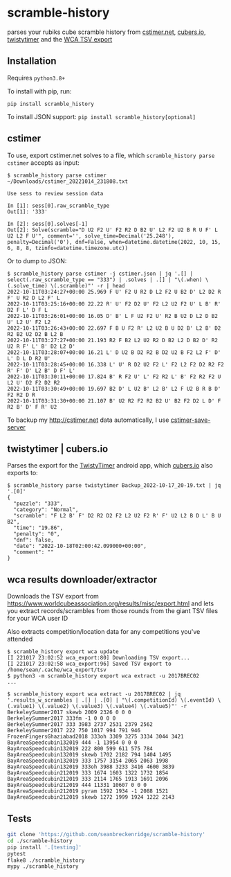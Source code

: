 # scramble-history

parses your rubiks cube scramble history from [cstimer.net](https://cstimer.net/), [cubers.io](https://www.cubers.io/), [twistytimer](https://play.google.com/store/apps/details?id=com.aricneto.twistytimer&hl=en_US&gl=US) and the [WCA TSV export](https://www.worldcubeassociation.org/results/misc/export.html)

## Installation

Requires `python3.8+`

To install with pip, run:

    pip install scramble_history

To install JSON support: `pip install scramble_history[optional]`

## cstimer

To use, export cstimer.net solves to a file, which `scramble_history parse cstimer` accepts as input:

```
$ scramble_history parse cstimer ~/Downloads/cstimer_20221014_231808.txt

Use sess to review session data

In [1]: sess[0].raw_scramble_type
Out[1]: '333'

In [2]: sess[0].solves[-1]
Out[2]: Solve(scramble="D U2 F2 U' F2 R2 D B2 U' L2 F2 U2 B R U F' L U2 L2 F U'", comment='', solve_time=Decimal('25.248'), penalty=Decimal('0'), dnf=False, when=datetime.datetime(2022, 10, 15, 6, 8, 8, tzinfo=datetime.timezone.utc))
```

Or to dump to JSON:

```
$ scramble_history parse cstimer -j cstimer.json | jq '.[] | select(.raw_scramble_type == "333") | .solves | .[] | "\(.when) \(.solve_time) \(.scramble)"' -r | head
2022-10-11T03:24:27+00:00 25.969 F U' F2 U R2 D L2 F2 U B2 D' L2 D2 R F' U R2 D L2 F' L
2022-10-11T03:25:16+00:00 22.22 R' U' F2 D2 U' F2 L2 U2 F2 U' L B' R' D2 F L' D F L
2022-10-11T03:26:01+00:00 16.05 D' B' L F U2 F2 U' R2 B U2 D L2 D B2 U' L2 U' F2 L2
2022-10-11T03:26:43+00:00 22.697 F B U F2 R' L2 U2 B U D2 B' L2 B' D2 R2 B2 U2 D2 B L2 B
2022-10-11T03:27:27+00:00 21.193 R2 F B2 L2 U2 R2 D B2 L2 D B2 D' R2 U2 R F' L' B' D2 L2 D'
2022-10-11T03:28:07+00:00 16.21 L' D U2 B D2 R2 B D2 U2 B F2 L2 F' D' L' D L D R2 U'
2022-10-11T03:28:45+00:00 16.338 L' U' R D2 U2 F2 L' F2 L2 F2 D2 R2 F2 R' F' D' L2 B' D F' L'
2022-10-11T03:30:11+00:00 17.824 B' R F2 U' L' F2 R2 L' B' F2 R2 F2 U L2 U' D2 F2 D2 R2
2022-10-11T03:30:49+00:00 19.697 B2 D' L U2 B' L2 B' L2 F U2 B R B D' F2 R2 D R
2022-10-11T03:31:30+00:00 21.107 B' U2 R2 F2 R2 B2 U' B2 F2 D2 L D' F R2 B' D' F R' U2
```

To backup my <http://cstimer.net> data automatically, I use [cstimer-save-server](https://github.com/seanbreckenridge/cstimer-save-server)

## twistytimer | cubers.io

Parses the export for the [TwistyTimer](https://play.google.com/store/apps/details?id=com.aricneto.twistytimer&hl=en_US&gl=US) android app, which [cubers.io](https://www.cubers.io/) also exports to:

```
$ scramble_history parse twistytimer Backup_2022-10-17_20-19.txt | jq '.[0]'
{
  "puzzle": "333",
  "category": "Normal",
  "scramble": "F L2 B' F' D2 R2 D2 F2 L2 U2 F2 R' F' U2 L2 B D L' B U B2",
  "time": "19.86",
  "penalty": "0",
  "dnf": false,
  "date": "2022-10-18T02:00:42.099000+00:00",
  "comment": ""
}
```

## wca results downloader/extractor

Downloads the TSV export from <https://www.worldcubeassociation.org/results/misc/export.html> and lets you extract records/scrambles from those rounds from the giant TSV files for your WCA user ID

Also extracts competition/location data for any competitions you've attended

```
$ scramble_history export wca update
[I 221017 23:02:52 wca_export:80] Downloading TSV export...
[I 221017 23:02:58 wca_export:96] Saved TSV export to /home/sean/.cache/wca_export/tsv
$ python3 -m scramble_history export wca extract -u 2017BREC02
...

$ scramble_history export wca extract -u 2017BREC02 | jq '.results_w_scrambles | .[] | .[0] | "\(.competitionId) \(.eventId) \(.value1) \(.value2) \(.value3) \(.value4) \(.value5)"' -r
BerkeleySummer2017 skewb 2009 2326 0 0 0
BerkeleySummer2017 333fm -1 0 0 0 0
BerkeleySummer2017 333 3983 2737 2531 2379 2562
BerkeleySummer2017 222 750 1017 994 791 946
FrozenFingersGhaziabad2018 333oh 3309 3275 3334 3044 3421
BayAreaSpeedcubin132019 444 -1 13954 0 0 0
BayAreaSpeedcubin132019 222 800 599 611 575 784
BayAreaSpeedcubin132019 skewb 1702 2182 794 1404 1495
BayAreaSpeedcubin132019 333 1757 3154 2065 2063 1998
BayAreaSpeedcubin132019 333oh 3988 3233 3416 4600 3839
BayAreaSpeedcubin212019 333 1674 1603 1322 1732 1854
BayAreaSpeedcubin212019 333 2114 1765 1913 1691 2096
BayAreaSpeedcubin212019 444 11331 10607 0 0 0
BayAreaSpeedcubin212019 pyram 1592 1934 -1 2088 1521
BayAreaSpeedcubin212019 skewb 1272 1999 1924 1222 2143
```

## Tests

```bash
git clone 'https://github.com/seanbreckenridge/scramble-history'
cd ./scramble-history
pip install '.[testing]'
pytest
flake8 ./scramble_history
mypy ./scramble_history
```
